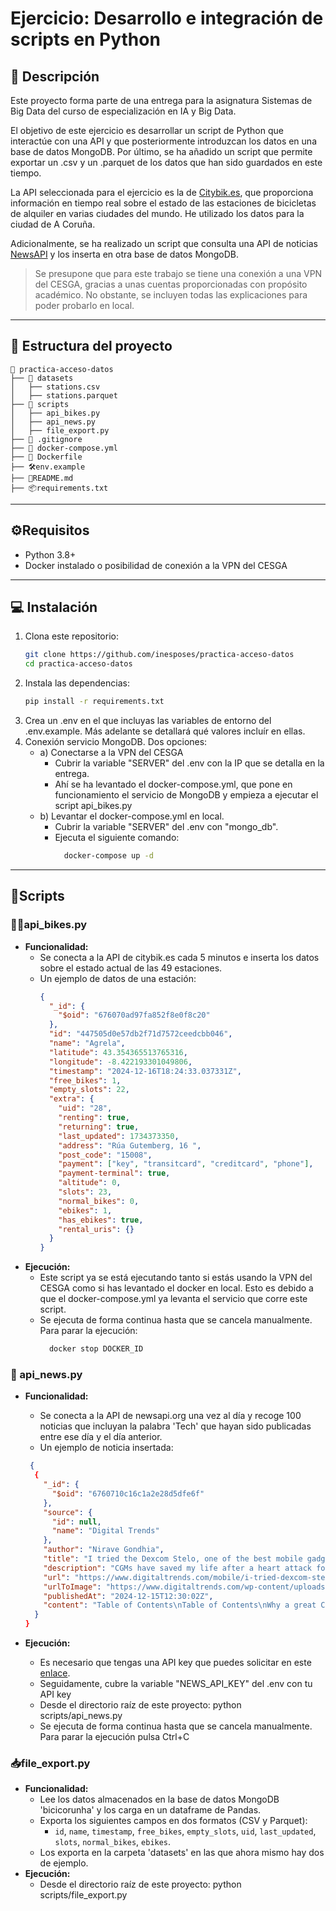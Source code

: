 # Ejercicio: Desarrollo e integración de scripts en Python

## 📜 Descripción

Este proyecto forma parte de una entrega para la asignatura Sistemas de Big Data del curso de especialización en IA y Big Data.

El objetivo de este ejercicio es desarrollar un script de  Python que interactúe con una API y que posteriormente introduzcan los datos en una base de datos MongoDB. Por último, se ha añadido un script que permite exportar un .csv y un .parquet de los datos que han sido guardados en este tiempo.

La API seleccionada para el ejercicio es la de [Citybik.es](https://citybik.es/), que proporciona información en tiempo real sobre el estado de las estaciones de bicicletas de alquiler en varias ciudades del mundo. He utilizado los datos para la ciudad de A Coruña.

Adicionalmente, se ha realizado un script que consulta una API de noticias [NewsAPI](https://newsapi.org/) y los inserta en otra base de datos MongoDB.

> Se presupone que para este trabajo se tiene una conexión a una VPN del CESGA, gracias a unas cuentas proporcionadas con propósito académico.  No obstante, se incluyen todas las explicaciones para poder probarlo en local.
---

## 📁 Estructura del proyecto

```plaintext
📂 practica-acceso-datos
├── 📁 datasets
│   ├── stations.csv
│   ├── stations.parquet
├── 📁 scripts
│   ├── api_bikes.py
│   ├── api_news.py
│   ├── file_export.py
├── 🔗 .gitignore
├── 🐳 docker-compose.yml
├── 🐳 Dockerfile
├── 🛠️env.example
├── 📄README.md
├── 📦requirements.txt
```

---
##  ⚙️Requisitos
- Python 3.8+
- Docker instalado o posibilidad de conexión a la VPN del CESGA

---

## 💻 Instalación
1. Clona este repositorio:
   ```bash
   git clone https://github.com/inesposes/practica-acceso-datos
   cd practica-acceso-datos
   ```
2. Instala las dependencias:
   ```bash
   pip install -r requirements.txt
   ```
3. Crea un .env en el que incluyas las variables de entorno del .env.example. Más adelante se detallará qué valores incluír en ellas. 
4. Conexión servicio MongoDB. Dos opciones:
    - a) Conectarse a la VPN del CESGA
      - Cubrir la variable "SERVER" del .env con la IP que se detalla en la entrega. 
      - Ahí se ha levantado el docker-compose.yml, que pone en funcionamiento  el servicio de MongoDB y empieza a ejecutar el script api_bikes.py
    - b) Levantar el docker-compose.yml en local. 
      - Cubrir la variable "SERVER" del .env con "mongo_db".  
      - Ejecuta el siguiente comando:
        ```bash
          docker-compose up -d
        ```
--- 

## 📝Scripts

### 🚴‍♂️api_bikes.py
- **Funcionalidad:**
  - Se conecta a la API de citybik.es cada 5 minutos e inserta los datos sobre el estado actual de las 49 estaciones.
  - Un ejemplo de datos de una estación:
    ```json
    {
      "_id": {
        "$oid": "676070ad97fa852f8e0f8c20"
      },
      "id": "447505d0e57db2f71d7572ceedcbb046",
      "name": "Agrela",
      "latitude": 43.354365513765316,
      "longitude": -8.422193301049806,
      "timestamp": "2024-12-16T18:24:33.037331Z",
      "free_bikes": 1,
      "empty_slots": 22,
      "extra": {
        "uid": "28",
        "renting": true,
        "returning": true,
        "last_updated": 1734373350,
        "address": "Rúa Gutemberg, 16 ",
        "post_code": "15008",
        "payment": ["key", "transitcard", "creditcard", "phone"],
        "payment-terminal": true,
        "altitude": 0,
        "slots": 23,
        "normal_bikes": 0,
        "ebikes": 1,
        "has_ebikes": true,
        "rental_uris": {}
      }
    }

    ```
- **Ejecución:**
   - Este script ya se está ejecutando tanto si estás usando la VPN del CESGA como si has levantado el docker en local. Esto es debido a que el docker-compose.yml ya levanta el servicio que corre este script.
   - Se ejecuta de forma continua hasta que se cancela manualmente. Para parar la ejecución:
        ```bash
          docker stop DOCKER_ID
        ```

### 📰 api_news.py
- **Funcionalidad:**
  - Se conecta a la API de newsapi.org una vez al día y recoge 100 noticias que incluyan la palabra 'Tech' que hayan sido publicadas entre ese día y el día anterior.
  - Un ejemplo de noticia insertada:
  ```json
   {
    {
      "_id": {
        "$oid": "6760710c16c1a2e28d5dfe6f"
      },
      "source": {
        "id": null,
        "name": "Digital Trends"
      },
      "author": "Nirave Gondhia",
      "title": "I tried the Dexcom Stelo, one of the best mobile gadgets for tracking your glucose",
      "description": "CGMs have saved my life after a heart attack four years ago. I recently tried the Dexcom Stelo OTC CGM, and it's been mighty impressive.",
      "url": "https://www.digitaltrends.com/mobile/i-tried-dexcom-stelo-one-of-the-best-mobile-gadgets-for-tracking-your-glucose/",
      "urlToImage": "https://www.digitaltrends.com/wp-content/uploads/2024/11/dexcom-stelo-photography-pred-makinglunch-sensor-closeup-1201x901-1c7b5e7.jpg?resize=1200%2C630&p=1",
      "publishedAt": "2024-12-15T12:30:02Z",
      "content": "Table of Contents\nTable of Contents\nWhy a great CGM is so valuable to diabetics\nA brief look at my CGM history\nWhy the Dexcom Stelo is great for most people\nThe key differences between the Dexco… [+8002 chars]"
    }
  }

  ```

- **Ejecución:**

   - Es necesario que tengas una API key que puedes solicitar en este [enlace](https://newsapi.org/register). 
   - Seguidamente, cubre la variable "NEWS_API_KEY" del .env con tu API key
   - Desde el directorio raíz de este proyecto: python scripts/api_news.py
   - Se ejecuta de forma continua hasta que se cancela manualmente. Para parar la ejecución pulsa Ctrl+C

### 📥file_export.py
- **Funcionalidad:**
  - Lee los datos almacenados en la base de datos MongoDB 'bicicorunha' y los carga en un dataframe de Pandas.
  - Exporta los siguientes campos en dos formatos (CSV y Parquet):
    - `id`, `name`, `timestamp`, `free_bikes`, `empty_slots`, `uid`, `last_updated`, `slots`, `normal_bikes`, `ebikes`.
  - Los exporta en la carpeta 'datasets' en las que ahora mismo hay dos de ejemplo.
- **Ejecución:**
   - Desde el directorio raíz de este proyecto: python scripts/file_export.py


